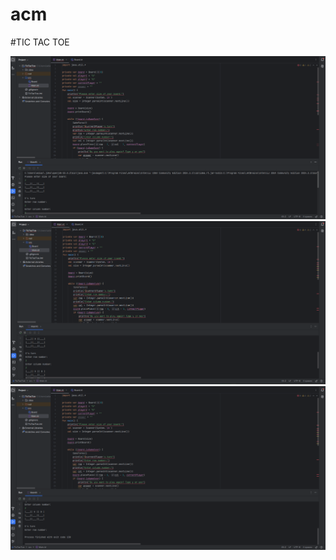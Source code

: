 # acm

#TIC TAC TOE

![Screenshot 1](https://github.com/carnageiron/acm/blob/main/TicTacToe/screenshots/Screenshot%202024-09-12%20223711.png)
![Screenshot 2](https://github.com/carnageiron/acm/blob/main/TicTacToe/screenshots/Screenshot%202024-09-12%20223724.png)
![Screenshot 3](https://github.com/carnageiron/acm/blob/main/TicTacToe/screenshots/Screenshot%202024-09-12%20223738.png)
